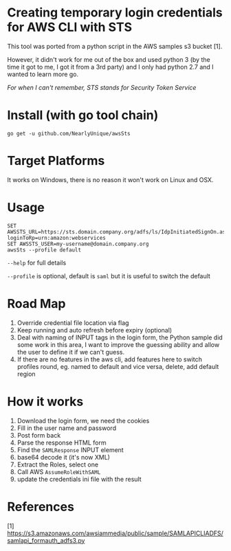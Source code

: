 # Creating temporary login credentials for AWS CLI with STS

This tool was ported from a python script in the AWS samples s3 bucket [1].

However, it didn't work for me out of the box and used python 3 (by the time it got to me, I got it from a 3rd party) and I only had python 2.7 and I wanted to learn more go.

_For when I can't remember, STS stands for Security Token Service_

# Install (with go tool chain)

```
go get -u github.com/NearlyUnique/awsSts
```

# Target Platforms

It works on Windows, there is no reason it won't work on Linux and OSX.

# Usage

```
SET AWSSTS_URL=https://sts.domain.company.org/adfs/ls/IdpInitiatedSignOn.aspx?loginToRp=urn:amazon:webservices
SET AWSSTS_USER=my-username@domain.company.org
awsSts --profile default
```

`--help` for full details

`--profile` is optional, default is `saml` but it is useful to switch the default

# Road Map
1. Override credential file location via flag
1. Keep running and auto refresh before expiry (optional)
1. Deal with naming of INPUT tags in the login form, the Python sample did some work in this area, I want to improve the guessing ability and allow the user to define it if we can't guess.
1. If there are no features in the aws cli, add features here to switch profiles round, eg. named to default and vice versa, delete, add default region

# How it works

1. Download the login form, we need the cookies
1. Fill in the user name and password
1. Post form back
1. Parse the response HTML form
1. Find the `SAMLResponse` INPUT element
1. base64 decode it (it's now XML)
1. Extract the Roles, select one
1. Call AWS `AssumeRoleWithSAML`
1. update the credentials ini file with the result

# References

[1] https://s3.amazonaws.com/awsiammedia/public/sample/SAMLAPICLIADFS/samlapi_formauth_adfs3.py
